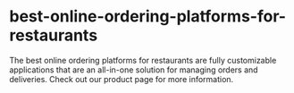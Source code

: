 # best-online-ordering-platforms-for-restaurants
The best online ordering platforms for restaurants are fully customizable applications that are an all-in-one solution for managing orders and deliveries. Check out our product page for more information.
